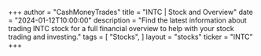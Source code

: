 +++
author = "CashMoneyTrades"
title = "INTC | Stock and Overview"
date = "2024-01-12T10:00:00"
description = "Find the latest information about trading INTC stock for a full financial overview to help with your stock trading and investing."
tags = [
   "Stocks",
]
layout = "stocks"
ticker = "INTC"
+++
